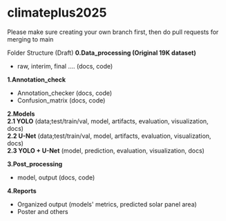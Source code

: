 

# climateplus2025

Please make sure creating your own branch first, then do pull requests for merging to main

Folder Structure (Draft)
**0.Data_processing (Original 19K dataset)**
  - raw, interim, final .... (docs, code)

**1.Annotation_check**
  - Annotation_checker (docs, code)
  - Confusion_matrix (docs, code)
    
**2.Models**\
**2.1 YOLO** (data;test/train/val, model, artifacts, evaluation, visualization, docs)\
**2.2 U-Net** (data;test/train/val, model, artifacts, evaluation, visualization, docs)\
**2.3 YOLO + U-Net** (model, prediction, evaluation, visualization, docs)

**3.Post_processing**
  - model, output (docs, code)

**4.Reports**
  - Organized output (models' metrics, predicted solar panel area)
  - Poster and others
